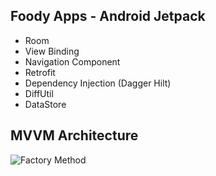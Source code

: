 ## Foody Apps - Android Jetpack
* Room
* View Binding
* Navigation Component
* Retrofit
* Dependency Injection (Dagger Hilt)
* DiffUtil
* DataStore

## MVVM Architecture
![Factory Method](https://developer.android.com/topic/libraries/architecture/images/final-architecture.png)